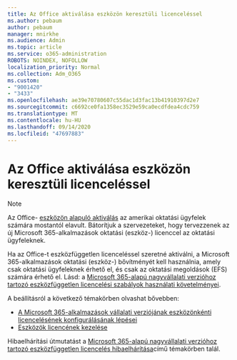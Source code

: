 ```yaml
---
title: Az Office aktiválása eszközön keresztüli licenceléssel
ms.author: pebaum
author: pebaum
manager: mnirkhe
ms.audience: Admin
ms.topic: article
ms.service: o365-administration
ROBOTS: NOINDEX, NOFOLLOW
localization_priority: Normal
ms.collection: Adm_O365
ms.custom:
- "9001420"
- "3433"
ms.openlocfilehash: ae39e70780607c55dac1d3fac13b41910397d2e7
ms.sourcegitcommit: c6692ce0fa1358ec3529e59ca0ecdfdea4cdc759
ms.translationtype: MT
ms.contentlocale: hu-HU
ms.lasthandoff: 09/14/2020
ms.locfileid: "47697883"
---
```

# <a name="activating-office-using-device-based-licensing"></a>Az Office aktiválása eszközön keresztüli licenceléssel

> [!NOTE]
> Az Office- [eszközön alapuló aktiválás](https://aka.ms/officedba) az amerikai oktatási ügyfelek számára mostantól elavult. Bátorítjuk a szervezeteket, hogy tervezzenek az új Microsoft 365-alkalmazások oktatási (eszköz-) licenccel az oktatási ügyfeleknek.

Ha az Office-t eszközfüggetlen licenceléssel szeretné aktiválni, a Microsoft 365-alkalmazások oktatási (eszköz-) bővítményét kell használnia, amely csak oktatási ügyfeleknek érhető el, és csak az oktatási megoldások (EFS) számára érhető el. Lásd: a [Microsoft 365-alapú nagyvállalati verzióhoz tartozó eszközfüggetlen licencelési szabályok használati követelményei](https://docs.microsoft.com/deployoffice/device-based-licensing#requirements-for-using-device-based-licensing-for-microsoft-365-apps-for-enterprise).


A beállításról a következő témakörben olvashat bővebben:

- [A Microsoft 365-alkalmazások vállalati verziójának eszközönkénti licencelésének konfigurálásának lépései](https://docs.microsoft.com/deployoffice/device-based-licensing#steps-to-configure-device-based-licensing-for-microsoft-365-apps-for-enterprise)
- [Eszközök licencének kezelése](https://docs.microsoft.com/microsoft-365/admin/misc/manage-licenses-for-devices)

Hibaelhárítási útmutatást a [Microsoft 365-alapú nagyvállalati verzióhoz tartozó eszközfüggetlen licencelés hibaelhárítása](https://docs.microsoft.com/deployoffice/device-based-licensing#troubleshoot-device-based-licensing-for-microsoft-365-apps-for-enterprise)című témakörben talál.
